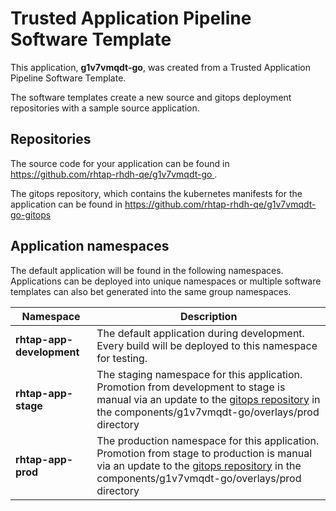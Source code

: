 # Trusted Application Pipeline Software Template

This application, **g1v7vmqdt-go**, was created from a Trusted Application Pipeline Software Template.

The software templates create a new source and gitops deployment repositories with a sample source application. 

## Repositories

The source code for your application can be found in [https://github.com/rhtap-rhdh-qe/g1v7vmqdt-go ](https://github.com/rhtap-rhdh-qe/g1v7vmqdt-go ).
 
The gitops repository, which contains the kubernetes manifests for the application can be found in 
[https://github.com/rhtap-rhdh-qe/g1v7vmqdt-go-gitops ](https://github.com/rhtap-rhdh-qe/g1v7vmqdt-go-gitops ) 

## Application namespaces 

The default application will be found in the following namespaces. Applications can be deployed into unique namespaces or multiple software templates can also bet generated into the same group namespaces.  

|  Namespace   |  Description   |  
| -------- | -------- |   
| **rhtap-app-development** | The default application during development. Every build will be deployed to this namespace for testing. | 
| **rhtap-app-stage** | The staging namespace for this application. Promotion from development to stage is manual via an update to the [gitops repository](https://github.com/rhtap-rhdh-qe/g1v7vmqdt-go-gitops ) in the components/g1v7vmqdt-go/overlays/prod directory |  
| **rhtap-app-prod** | The production namespace for this application. Promotion from stage to production is manual via an update to the [gitops repository](https://github.com/rhtap-rhdh-qe/g1v7vmqdt-go-gitops ) in the components/g1v7vmqdt-go/overlays/prod directory | 
